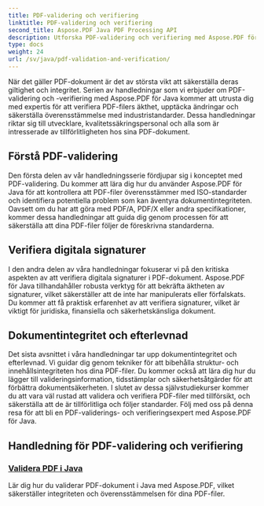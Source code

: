 ```yaml
---
title: PDF-validering och verifiering
linktitle: PDF-validering och verifiering
second_title: Aspose.PDF Java PDF Processing API
description: Utforska PDF-validering och verifiering med Aspose.PDF för Java. Säkerställ dokumentintegritet och efterlevnad i våra omfattande handledningar.
type: docs
weight: 24
url: /sv/java/pdf-validation-and-verification/
---
```


När det gäller PDF-dokument är det av största vikt att säkerställa deras giltighet och integritet. Serien av handledningar som vi erbjuder om PDF-validering och -verifiering med Aspose.PDF för Java kommer att utrusta dig med expertis för att verifiera PDF-filers äkthet, upptäcka ändringar och säkerställa överensstämmelse med industristandarder. Dessa handledningar riktar sig till utvecklare, kvalitetssäkringspersonal och alla som är intresserade av tillförlitligheten hos sina PDF-dokument.

## Förstå PDF-validering

Den första delen av vår handledningsserie fördjupar sig i konceptet med PDF-validering. Du kommer att lära dig hur du använder Aspose.PDF för Java för att kontrollera att PDF-filer överensstämmer med ISO-standarder och identifiera potentiella problem som kan äventyra dokumentintegriteten. Oavsett om du har att göra med PDF/A, PDF/X eller andra specifikationer, kommer dessa handledningar att guida dig genom processen för att säkerställa att dina PDF-filer följer de föreskrivna standarderna.

## Verifiera digitala signaturer

I den andra delen av våra handledningar fokuserar vi på den kritiska aspekten av att verifiera digitala signaturer i PDF-dokument. Aspose.PDF för Java tillhandahåller robusta verktyg för att bekräfta äktheten av signaturer, vilket säkerställer att de inte har manipulerats eller förfalskats. Du kommer att få praktisk erfarenhet av att verifiera signaturer, vilket är viktigt för juridiska, finansiella och säkerhetskänsliga dokument.

## Dokumentintegritet och efterlevnad

Det sista avsnittet i våra handledningar tar upp dokumentintegritet och efterlevnad. Vi guidar dig genom tekniker för att bibehålla struktur- och innehållsintegriteten hos dina PDF-filer. Du kommer också att lära dig hur du lägger till valideringsinformation, tidsstämplar och säkerhetsåtgärder för att förbättra dokumentsäkerheten. I slutet av dessa självstudiekurser kommer du att vara väl rustad att validera och verifiera PDF-filer med tillförsikt, och säkerställa att de är tillförlitliga och följer standarder. Följ med oss på denna resa för att bli en PDF-validerings- och verifieringsexpert med Aspose.PDF för Java.

## Handledning för PDF-validering och verifiering
### [Validera PDF i Java](./validate-pdf-in-java/)
Lär dig hur du validerar PDF-dokument i Java med Aspose.PDF, vilket säkerställer integriteten och överensstämmelsen för dina PDF-filer.
